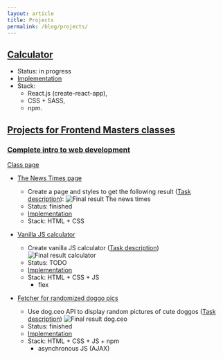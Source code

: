 ```yaml
---
layout: article
title: Projects
permalink: /blog/projects/
---
```


## [Calculator](https://github.com/msieroslawska/calculator)

- Status: in progress
- [Implementation](https://msieroslawska.github.io/calculator/)
- Stack:
  - React.js (create-react-app),
  - CSS + SASS,
  - npm.

## [Projects for Frontend Masters classes](https://github.com/msieroslawska/msieroslawska.github.io/tree/master/projects/)

### [Complete intro to web development](https://github.com/msieroslawska/msieroslawska.github.io/tree/master/projects/web-dev)

[Class page](https://frontendmasters.com/courses/web-development-v2/)

- [The News Times page](https://github.com/msieroslawska/msieroslawska.github.io/tree/master/projects/web-dev/01-The-news-times/)
  - Create a page and styles to get the following result ([Task description](https://btholt.github.io/intro-to-web-dev-v2/project-html-css/)):
  ![Final result The news times](../../projects/web-dev/img/the-news-times.png "Final result for The news times")
  - Status: finished
  - [Implementation](../../projects/web-dev/01-The-news-times/index.html)
  - Stack: HTML + CSS

- [Vanilla JS calculator](https://github.com/msieroslawska/msieroslawska.github.io/tree/master/projects/web-dev/02-Calculator/)
  - Create vanilla JS calculator ([Task description](https://btholt.github.io/intro-to-web-dev-v2/js-project))
  ![Final result calculator](../../projects/web-dev/img/calculator.png "Final result for calculator")
  - Status: TODO
  - [Implementation](../../projects/web-dev/02-Calculator/index.html)
  - Stack: HTML + CSS + JS
    - flex

- [Fetcher for randomized doggo pics](https://github.com/msieroslawska/msieroslawska.github.io/tree/master/projects/web-dev/03-dog-ceo/)
  - Use dog.ceo API to display random pictures of cute doggos ([Task description](https://btholt.github.io/intro-to-web-dev-v2/ajax))
  ![Final result dog.ceo](../../projects/web-dev/img/dog-ceo.png "Final result for dog.ceo")
  - Status: finished
  - [Implementation](../../projects/web-dev/03-dog-ceo/index.html)
  - Stack: HTML + CSS + JS + npm
    - asynchronous JS (AJAX)